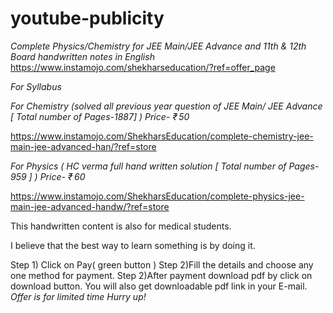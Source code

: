 # youtube-publicity

*Complete Physics/Chemistry for JEE Main/JEE Advance and 11th & 12th Board handwritten notes in English*
https://www.instamojo.com/shekharseducation/?ref=offer_page

*For Syllabus*

*For Chemistry (solved all previous year question of JEE Main/ JEE Advance [ Total number of Pages-1887] )*
*Price- ₹ 50*

https://www.instamojo.com/ShekharsEducation/complete-chemistry-jee-main-jee-advanced-han/?ref=store

*For Physics ( HC verma full hand written solution [ Total number of Pages- 959 ] )*
*Price- ₹ 60*

https://www.instamojo.com/ShekharsEducation/complete-physics-jee-main-jee-advanced-handw/?ref=store

This handwritten content is also for medical students.

I believe that the best way to learn something is by doing it.

Step 1) Click on Pay( green button )
Step 2)Fill the details and choose any one method for payment.
Step 2)After payment download pdf by click on download button.
You will also get downloadable pdf link in your E-mail.
*Offer is for limited time*
*Hurry up!*
